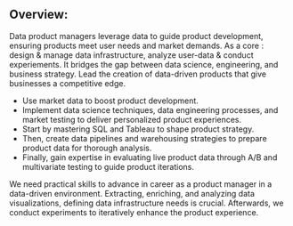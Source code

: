 
## Overview:
Data product managers leverage data to guide product development, ensuring products meet user needs and market demands.
As a core : design & manage data infrastructure, analyze user-data & conduct experiements.
It bridges the gap between data science, engineering, and business strategy.
Lead the creation of data-driven products that give businesses a competitive edge.

- Use market data to boost product development. 
- Implement data science techniques, data engineering processes, and market testing to deliver personalized product experiences. 
- Start by mastering SQL and Tableau to shape product strategy. 
- Then, create data pipelines and warehousing strategies to prepare product data for thorough analysis. 
- Finally, gain expertise in evaluating live product data through A/B and multivariate testing to guide product iterations.

We need practical skills to advance in career as a product manager in a data-driven environment. 
Extracting, enriching, and analyzing data visualizations, defining data infrastructure needs is crucial.
Afterwards, we conduct experiments to iteratively enhance the product experience.
